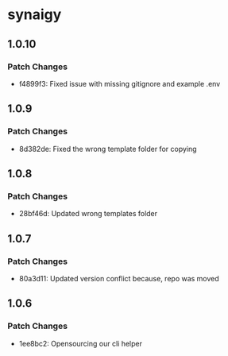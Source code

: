 # synaigy

## 1.0.10

### Patch Changes

- f4899f3: Fixed issue with missing gitignore and example .env

## 1.0.9

### Patch Changes

- 8d382de: Fixed the wrong template folder for copying

## 1.0.8

### Patch Changes

- 28bf46d: Updated wrong templates folder

## 1.0.7

### Patch Changes

- 80a3d11: Updated version conflict because, repo was moved

## 1.0.6

### Patch Changes

- 1ee8bc2: Opensourcing our cli helper
